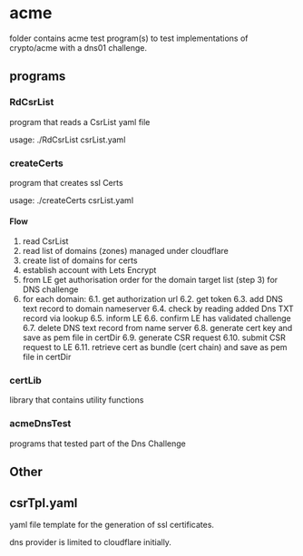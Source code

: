 # acme
folder contains acme test program(s) to test implementations of crypto/acme with a dns01 challenge.

## programs

### RdCsrList
program that reads a CsrList yaml file

usage: ./RdCsrList csrList.yaml

### createCerts
program that creates ssl Certs

usage: ./createCerts csrList.yaml

#### Flow

1. read CsrList
2. read list of domains (zones) managed under cloudflare
3. create list of domains for certs
4. establish account with Lets Encrypt
5. from LE get authorisation order for the domain target list (step 3) for DNS challenge
6. for each domain:
6.1. get authorization url
6.2. get token
6.3. add DNS text record to domain nameserver
6.4. check by reading added Dns TXT record via lookup
6.5. inform LE 
6.6. confirm LE has validated challenge
6.7. delete DNS text record from name server
6.8. generate cert key and save as pem file in certDir
6.9. generate CSR request
6.10. submit CSR request to LE
6.11. retrieve cert as bundle (cert chain) and save as pem file in certDir


### certLib
library that contains utility functions


### acmeDnsTest
programs that tested part of the Dns Challenge

## Other

## csrTpl.yaml
yaml file template for the generation of ssl certificates.



dns provider is limited to cloudflare initially.

